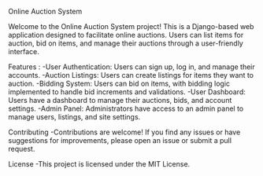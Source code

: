 Online Auction System

Welcome to the Online Auction System project! This is a Django-based web application designed to facilitate online auctions. Users can list items for auction, bid on items, and manage their auctions through a user-friendly interface.

Features : 
-User Authentication: Users can sign up, log in, and manage their accounts.
-Auction Listings: Users can create listings for items they want to auction.
-Bidding System: Users can bid on items, with bidding logic implemented to handle bid increments and validations.
-User Dashboard: Users have a dashboard to manage their auctions, bids, and account settings.
-Admin Panel: Administrators have access to an admin panel to manage users, listings, and site settings.

Contributing
-Contributions are welcome! If you find any issues or have suggestions for improvements, please open an issue or submit a pull request.

License
-This project is licensed under the MIT License.
